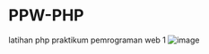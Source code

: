 # PPW-PHP
latihan php praktikum pemrograman web 1
![image](https://github.com/nekkuzuria/PPW-PHP/assets/44936062/62fbbc1a-ecf0-4849-a5be-7a276eb92b15)
